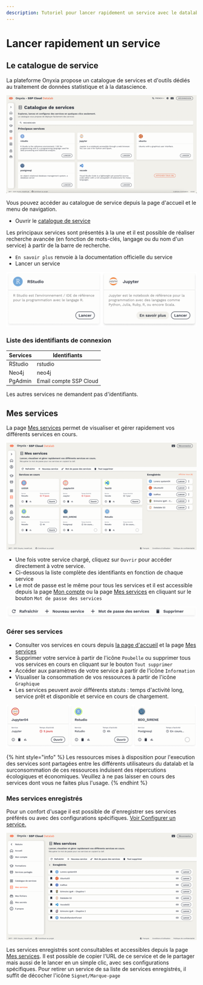```yaml
---
description: Tutoriel pour lancer rapidement un service avec le datalab SSP Cloud.
---
```


# Lancer rapidement un service

## Le catalogue de service

La plateforme Onyxia propose un catalogue de services et d'outils dédiés au traitement de données statistique et à la datascience.

![Onyxia - Catalogue de services](../../.gitbook/assets/onyxiacatalogue.png)

Vous pouvez accéder au catalogue de service depuis la page d'accueil et le menu de navigation.

* Ouvrir le [catalogue de service](https://datalab.sspcloud.fr/my-lab/catalogue/inseefrlab-helm-charts-datascience)

Les principaux services sont présentés à la une et il est possible de réaliser recherche avancée (en fonction de mots-clés, langage ou du nom d'un service) à partir de la barre de recherche.

* `En savoir plus` renvoie à la documentation officielle du service
* Lancer un service

![Onyxia - Catalogue de service (Rstudio et Jupyter)](../../.gitbook/assets/ligne.png)

### Liste des identifiants de connexion

| Services | Identifiants           |
| -------- | ---------------------- |
| RStudio  | rstudio                |
| Neo4j    | neo4j                  |
| PgAdmin  | Email compte SSP Cloud |

Les autres services ne demandent pas d'identifiants.

## Mes services

La page [Mes services](https://datalab.sspcloud.fr/my-service) permet de visualiser et gérer rapidement vos différents services en cours.

![Onyxia - Mes services](../../.gitbook/assets/messervices.png)

* Une fois votre service chargé, cliquez sur `Ouvrir` pour accéder directement à votre service.
* Ci-dessous la liste complète des identifiants en fonction de chaque service
* Le mot de passe est le même pour tous les services et il est accessible depuis la page [Mon compte](https://datalab.sspcloud.fr/account) ou la page [Mes services](https://datalab.sspcloud.fr/my-service) en cliquant sur le bouton `Mot de passe des services`

![Onyxia - Barre d'outils Mes Services](../../.gitbook/assets/pages-laboratoire.png)

### Gérer ses services

* Consulter vos services en cours depuis [la page d'accueil](https://datalab.sspcloud.fr/home/) et la page [Mes services](https://datalab.sspcloud.fr/my-service)&#x20;
* Supprimer votre service à partir de l'icône `Poubelle` ou supprimer tous vos services en cours en cliquant sur le bouton `Tout supprimer`
* Accéder aux paramètres de votre service à partir de l'icône `Information` &#x20;
* Visualiser la consommation de vos ressources à partir de l'icône `Graphique`
* Les services peuvent avoir différents statuts : temps d'activité long, service prêt et disponible et service en cours de chargement.

![Onyxia - Statuts des services en cours ](../../.gitbook/assets/ligne1.png)

{% hint style="info" %}
Les ressources mises à disposition pour l'execution des services sont partagées entre les différents utilisateurs du datalab et la surconsommation de ces ressources induisent des répercutions écologiques et économiques. Veuillez à ne pas laisser en cours des services dont vous ne faites plus l'usage.
{% endhint %}

### Mes services enregistrés&#x20;

Pour un confort d'usage il est possible de d'enregistrer ses services préférés ou avec des configurations spécifiques. [Voir Configurer un service.](configurer-un-service.md)

![Onyxia - Mes services enregistrés](../../.gitbook/assets/servicesenregistres.png)

Les services enregistrés sont consultables et accessibles depuis la page [Mes services](https://datalab.sspcloud.fr/my-service). Il est possible de copier l'URL de ce service et de le partager mais aussi de le lancer en un simple clic, avec ses configurations spécifiques. Pour retirer un service de sa liste de services enregistrés, il suffit de décocher l'icône `Signet/Marque-page`

